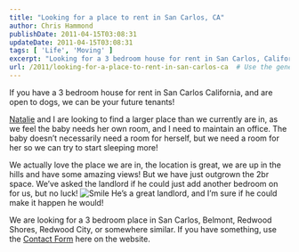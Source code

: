 ```yaml
---
title: "Looking for a place to rent in San Carlos, CA"
author: Chris Hammond
publishDate: 2011-04-15T03:08:31
updateDate: 2011-04-15T03:08:31
tags: [ 'Life', 'Moving' ]
excerpt: "Looking for a 3 bedroom house for rent in San Carlos, California that's pet-friendly? Contact us to be your future tenants with baby and office space needs!"
url: /2011/looking-for-a-place-to-rent-in-san-carlos-ca  # Use the generated URL with year
---
```

<p>If you have a 3 bedroom house for rent in San Carlos California, and are open to dogs, we can be your future tenants!</p>  <p><a href="https://www.nataliehammond.com/" target="_blank">Natalie</a> and I are looking to find a larger place than we currently are in, as we feel the baby needs her own room, and I need to maintain an office. The baby doesn’t necessarily need a room for herself, but we need a room for her so we can try to start sleeping more!</p>  <p>We actually love the place we are in, the location is great, we are up in the hills and have some amazing views! But we have just outgrown the 2br space. We’ve asked the landlord if he could just add another bedroom on for us, but no luck! <img style="border-bottom-style: none; border-left-style: none; border-top-style: none; border-right-style: none" class="wlEmoticon wlEmoticon-smile" alt="Smile" src="/assets/images/PublishThumbnails//windows-live-writer/looking-for-a-place-to-rent-in-san-carlo_139/wlemoticon-smile_2.png" /> He’s a great landlord, and I’m sure if he could make it happen he would!</p>  <p>We are looking for a 3 bedroom place in San Carlos, Belmont, Redwood Shores, Redwood City, or somewhere similar. If you have something, use the <a href="https://www.chrishammond.com/contact.aspx" target="_blank">Contact Form</a> here on the website.</p>


